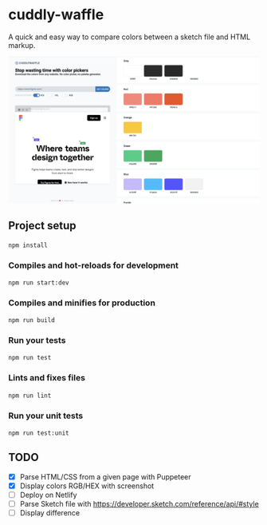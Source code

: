 # cuddly-waffle

A quick and easy way to compare colors between a sketch file and HTML markup.

![Screenshot](./src/assets/demo.png "Screenshot")

## Project setup

```
npm install
```

### Compiles and hot-reloads for development

```
npm run start:dev
```

### Compiles and minifies for production

```
npm run build
```

### Run your tests

```
npm run test
```

### Lints and fixes files

```
npm run lint
```

### Run your unit tests

```
npm run test:unit
```

## TODO

- [x] Parse HTML/CSS from a given page with Puppeteer
- [x] Display colors RGB/HEX with screenshot
- [ ] Deploy on Netlify
- [ ] Parse Sketch file with https://developer.sketch.com/reference/api/#style
- [ ] Display difference
